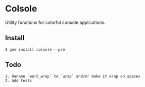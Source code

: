 Colsole
=======

Utility functions for colorful console applications.

Install
-------

	$ gem install colsole --pre


Todo
----

	1. Rename `word_wrap` to `wrap` and/or make it wrap on spaces
	2. Add tests
	